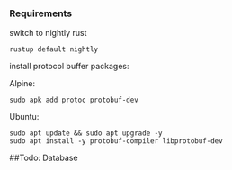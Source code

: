 ### Requirements

switch to nightly rust

```
rustup default nightly
```

install protocol buffer packages:

Alpine:

```
sudo apk add protoc protobuf-dev
```

Ubuntu:

```
sudo apt update && sudo apt upgrade -y
sudo apt install -y protobuf-compiler libprotobuf-dev
```


##Todo:
Database
